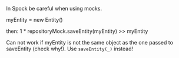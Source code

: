 In Spock be careful when using mocks.

myEntity = new Entity()

then:
1 * repositoryMock.saveEntity(myEntity) >> myEntity

Can not work if myEntity is not the same object as the one passed to saveEntity (check why!). 
Use `saveEntity(_)` instead!


